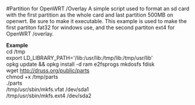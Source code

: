 #Partition for OpenWRT /Overlay
A simple script used to format an sd card with the first partition as the whole card and last partition 500MB on openwrt. Be sure to make it executable. This example is used to make the first partiton fat32 for windows use, and the second partiton ext4 for OpenWRT /overlay.

**Example**  
cd /tmp  
export LD_LIBRARY_PATH='/lib:/usr/lib:/tmp/lib:/tmp/usr/lib'  
opkg update && opkg install -d ram e2fsprogs mkdosfs fdisk  
wget http://druss.org/public/parts  
chmod +x /tmp/parts  
./parts  
/tmp/usr/sbin/mkfs.vfat /dev/sda1  
/tmp/usr/sbin/mkfs.ext4 /dev/sda2  
